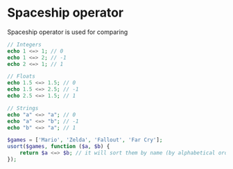 # Spaceship operator

Spaceship operator is used for comparing
```php
// Integers
echo 1 <=> 1; // 0
echo 1 <=> 2; // -1
echo 2 <=> 1; // 1

// Floats
echo 1.5 <=> 1.5; // 0
echo 1.5 <=> 2.5; // -1
echo 2.5 <=> 1.5; // 1

// Strings
echo "a" <=> "a"; // 0
echo "a" <=> "b"; // -1
echo "b" <=> "a"; // 1

$games = ['Mario', 'Zelda', 'Fallout', 'Far Cry'];
usort($games, function ($a, $b) {
    return $a <=> $b; // it will sort them by name (by alphabetical order)
});
```
